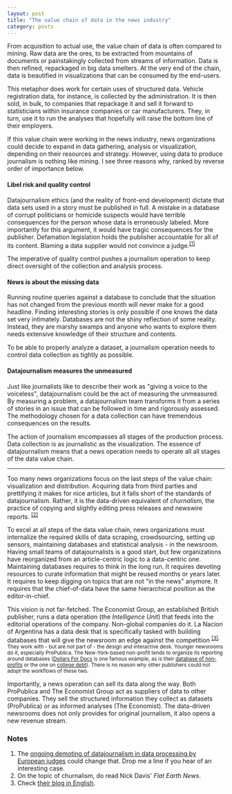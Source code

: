 ```yaml
---
layout: post
title: "The value chain of data in the news industry"
category: posts
---
```


From acquisition to actual use, the value chain of data is often compared to mining. Raw data are the ores, to be extracted from mountains of documents or painstakingly collected from streams of information. Data is then refined, repackaged in big data smelters. At the very end of the chain, data is beautified in visualizations that can be consumed by the end-users.

This metaphor does work for certain uses of structured data. Vehicle registration data, for instance, is collected by the administration. It is then sold, in bulk, to companies that repackage it and sell it forward to statisticians within insurance companies or car manufacturers. They, in turn, use it to run the analyses that hopefully will raise the bottom line of their employers.

If this value chain were working in the news industry, news organizations could decide to expand in data gathering, analysis or visualization, depending on their resources and strategy. However, using data to produce journalism is nothing like mining. I see three reasons why, ranked by reverse order of importance below.

#### Libel risk and quality control

Datajournalism ethics (and the reality of front-end development) dictate that data sets used in a story must be published in full. A mistake in a database of corrupt politicians or homicide suspects would have terrible consequences for the person whose data is erroneously labeled. More importantly for this argument, it would have tragic consequences for the publisher. Defamation legislation holds the publisher accountable for all of its content. Blaming a data supplier would not convince a judge.<sup><a href="#notes">[1]</a></sup>

The imperative of quality control pushes a journalism operation to keep direct oversight of the collection and analysis process.

#### News is about the missing data

Running routine queries against a database to conclude that the situation has not changed from the previous month will never make for a good headline. Finding interesting stories is only possible if one knows the data set very intimately. Databases are not the shiny reflection of some reality. Instead, they are marshy swamps and anyone who wants to explore them needs extensive knowledge of their structure and contents. 

To be able to properly analyze a dataset, a journalism operation needs to control data collection as tightly as possible.

#### Datajournalism measures the unmeasured

Just like journalists like to describe their work as "giving a voice to the voiceless", datajournalism could be the act of measuring the unmeasured. By measuring a problem, a datajournalism team transforms it from a series of stories in an issue that can be followed in time and rigorously assessed. The methodology chosen for a data collection can have tremendous consequences on the results.

The action of journalism encompasses all stages of the production process. Data collection is as journalistic as the visualization. The essence of datajournalism means that a news operation needs to operate all all stages of the data value chain.

***

Too many news organizations focus on the last steps of the value chain: visualization and distribution. Acquiring data from third parties and prettifying it makes for nice articles, but it falls short of the standards of datajournalism. Rather, it is the data-driven equivalent of _churnalism_, the practice of copying and slightly editing press releases and newswire reports. <sup><a href="#notes">[2]</a></sup>

To excel at all steps of the data value chain, news organizations must internalize the required skills of data scraping, crowdsourcing, setting up sensors, maintaining databases and statistical analysis - in the newsroom. Having small teams of datajournalists is a good start, but few organizations have reorganized from an article-centric logic to a data-centric one. Maintaining databases requires to think in the long run. It requires devoting resources to curate information that might be reused months or years later. It requires to keep digging on topics that are not "in the news" anymore. It requires that the chief-of-data have the same hierarchical position as the editor-in-chief.

This vision is not far-fetched. The Economist Group, an established British publisher, runs a data operation (the _Intelligence Unit_) that feeds into the editorial operations of the company. Non-global companies do it. La Nacion of Argentina has a data desk that is specifically tasked with building databases that will give the newsroom an edge against the competition <sup><a href="#notes">[3]</a>. They work with - but are not part of - the design and interactive desk. Younger newsrooms do it, especially ProPublica. The New-York-based non-profit tends to organize its reporting around databases ([Dollars For Docs](https://projects.propublica.org/docdollars/query?utf8=%E2%9C%93&query=&state=) is one  famous example, as is their [database of non-profits](https://projects.propublica.org/nonprofits/) or the one on [college debt](https://projects.propublica.org/colleges/)). There is no reason why other publishers could not adopt the workflows of these two.

Importantly, a news operation can sell its data along the way. Both ProPublica and The Economist Group act as suppliers of data to other companies. They sell the structured information they collect as datasets (ProPublica) or as informed analyses (The Economist). The data-driven newsrooms does not only provides for original journalism, it also opens a new revenue stream.

### Notes

1. The [ongoing demoting of datajournalism in data processing by European judges](http://blog.nkb.fr/datajournalism-rulings/) could change that. Drop me a line if you hear of an interesting case.
1. On the topic of churnalism, do read Nick Davis' _Flat Earth News_.
1. Check [their blog in English](http://blogs.lanacion.com.ar/projects/).